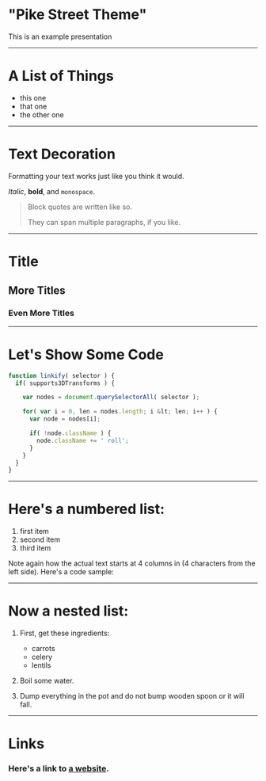# "Pike Street Theme"
This is an example presentation

----

# A List of Things
  * this one
  * that one
  * the other one

----

# Text Decoration
Formatting your text works just like you think it would. 

*Italic*, **bold**, and `monospace`.

> Block quotes are
> written like so.
>
> They can span multiple paragraphs,
> if you like.

----

# Title
## More Titles
### Even More Titles

----

# Let's Show Some Code
```JavaScript
function linkify( selector ) {
  if( supports3DTransforms ) {

    var nodes = document.querySelectorAll( selector );

    for( var i = 0, len = nodes.length; i &lt; len; i++ ) {
      var node = nodes[i];

      if( !node.className ) {
        node.className += ' roll';
      }
    }
  }
}
```

----

# Here's a numbered list:

 1. first item
 2. second item
 3. third item

Note again how the actual text starts at 4 columns in (4 characters
from the left side). Here's a code sample:

----

# Now a nested list:

 1. First, get these ingredients:

      * carrots
      * celery
      * lentils

 2. Boil some water.

 3. Dump everything in the pot and do not bump wooden spoon or it will fall.

----

# Links
### Here's a link to [a website](http://foo.bar).